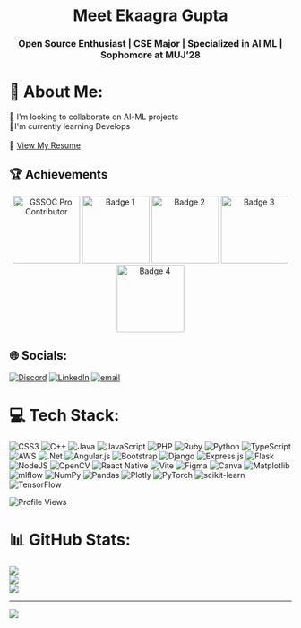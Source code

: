 <h1 align="center">Meet Ekaagra Gupta</h1>
<h3 align="center">Open Source Enthusiast | CSE Major | Specialized in AI ML | Sophomore at MUJ’28 </h3>


# 💫 About Me:
 👯 l'm looking to collaborate on AI-ML projects <br>🤝I'm currently learning Develops<br><br>📄 [View My Resume](resume_eg.pdf)

 
## 🏆 Achievements

<p align="center">

  <!-- GSSoC badge -->
  <img  src="https://camo.githubusercontent.com/69ea65063154c89628074f425ae8f2ba5d53f61eaff769f0f26b311fd1afaf13/68747470733a2f2f64726976652e676f6f676c652e636f6d2f75633f6578706f72743d766965772669643d312d423376613362616c48593775706f4e336e684e456e6a317846687a62637372" alt="GSSOC Pro Contributor" width="120"/>
    <img src="https://github.githubassets.com/assets/pull-shark-default-498c279a747d.png" alt="Badge 1" width="120"/>
      <img src="https://camo.githubusercontent.com/edbcf659286e6f3d192b959287f3cd29400d321c6ec9538d9059ade0010c6ea6/68747470733a2f2f64726976652e676f6f676c652e636f6d2f75633f6578706f72743d766965772669643d31544934585352465566414e5235766e7579596871466638655776486c6f655832" alt="Badge 2" width="120"/>
  <img src="https://camo.githubusercontent.com/f2fc12f7bdbd767fdefd77d8d11d10e6f6701fdb541d2e94f0b89ee5f4f07516/68747470733a2f2f64726976652e676f6f676c652e636f6d2f75633f6578706f72743d766965772669643d314d6c554d3252497164385130656b3637704d6e544e716c69716d4b4e4432526b" alt="Badge 3" width="120"/>
  <img src="https://camo.githubusercontent.com/a86d539ce73204634d952ba379d1bff7f6c8312fcb1ee78a0e2190c6755d5bc6/68747470733a2f2f64726976652e676f6f676c652e636f6d2f75633f6578706f72743d766965772669643d31783265594b346f71696845585a6f515f65576e41674d306a586368595a705934" alt="Badge 4" width="120"/>



</p>


## 🌐 Socials:
[![Discord](https://img.shields.io/badge/Discord-%237289DA.svg?logo=discord&logoColor=white)](https://discord.gg/ekaagragupta) [![LinkedIn](https://img.shields.io/badge/LinkedIn-%230077B5.svg?logo=linkedin&logoColor=white)](https://linkedin.com/in/ekaagragupta) [![email](https://img.shields.io/badge/Email-D14836?logo=gmail&logoColor=white)](mailto:ekaagrag2006@gmail.com) 

# 💻 Tech Stack:
![CSS3](https://img.shields.io/badge/css3-%231572B6.svg?style=for-the-badge&logo=css3&logoColor=white) ![C++](https://img.shields.io/badge/c++-%2300599C.svg?style=for-the-badge&logo=c%2B%2B&logoColor=white) ![Java](https://img.shields.io/badge/java-%23ED8B00.svg?style=for-the-badge&logo=openjdk&logoColor=white) ![JavaScript](https://img.shields.io/badge/javascript-%23323330.svg?style=for-the-badge&logo=javascript&logoColor=%23F7DF1E) ![PHP](https://img.shields.io/badge/php-%23777BB4.svg?style=for-the-badge&logo=php&logoColor=white) ![Ruby](https://img.shields.io/badge/ruby-%23CC342D.svg?style=for-the-badge&logo=ruby&logoColor=white) ![Python](https://img.shields.io/badge/python-3670A0?style=for-the-badge&logo=python&logoColor=ffdd54) ![TypeScript](https://img.shields.io/badge/typescript-%23007ACC.svg?style=for-the-badge&logo=typescript&logoColor=white) ![AWS](https://img.shields.io/badge/AWS-%23FF9900.svg?style=for-the-badge&logo=amazon-aws&logoColor=white) ![.Net](https://img.shields.io/badge/.NET-5C2D91?style=for-the-badge&logo=.net&logoColor=white) ![Angular.js](https://img.shields.io/badge/angular.js-%23E23237.svg?style=for-the-badge&logo=angularjs&logoColor=white) ![Bootstrap](https://img.shields.io/badge/bootstrap-%238511FA.svg?style=for-the-badge&logo=bootstrap&logoColor=white) ![Django](https://img.shields.io/badge/django-%23092E20.svg?style=for-the-badge&logo=django&logoColor=white) ![Express.js](https://img.shields.io/badge/express.js-%23404d59.svg?style=for-the-badge&logo=express&logoColor=%2361DAFB) ![Flask](https://img.shields.io/badge/flask-%23000.svg?style=for-the-badge&logo=flask&logoColor=white) ![NodeJS](https://img.shields.io/badge/node.js-6DA55F?style=for-the-badge&logo=node.js&logoColor=white) ![OpenCV](https://img.shields.io/badge/opencv-%23white.svg?style=for-the-badge&logo=opencv&logoColor=white) ![React Native](https://img.shields.io/badge/react_native-%2320232a.svg?style=for-the-badge&logo=react&logoColor=%2361DAFB) ![Vite](https://img.shields.io/badge/vite-%23646CFF.svg?style=for-the-badge&logo=vite&logoColor=white) ![Figma](https://img.shields.io/badge/figma-%23F24E1E.svg?style=for-the-badge&logo=figma&logoColor=white) ![Canva](https://img.shields.io/badge/Canva-%2300C4CC.svg?style=for-the-badge&logo=Canva&logoColor=white) ![Matplotlib](https://img.shields.io/badge/Matplotlib-%23ffffff.svg?style=for-the-badge&logo=Matplotlib&logoColor=black) ![mlflow](https://img.shields.io/badge/mlflow-%23d9ead3.svg?style=for-the-badge&logo=numpy&logoColor=blue) ![NumPy](https://img.shields.io/badge/numpy-%23013243.svg?style=for-the-badge&logo=numpy&logoColor=white) ![Pandas](https://img.shields.io/badge/pandas-%23150458.svg?style=for-the-badge&logo=pandas&logoColor=white) ![Plotly](https://img.shields.io/badge/Plotly-%233F4F75.svg?style=for-the-badge&logo=plotly&logoColor=white) ![PyTorch](https://img.shields.io/badge/PyTorch-%23EE4C2C.svg?style=for-the-badge&logo=PyTorch&logoColor=white) ![scikit-learn](https://img.shields.io/badge/scikit--learn-%23F7931E.svg?style=for-the-badge&logo=scikit-learn&logoColor=white) ![TensorFlow](https://img.shields.io/badge/TensorFlow-%23FF6F00.svg?style=for-the-badge&logo=TensorFlow&logoColor=white)

![Profile Views](https://visitor-badge.laobi.icu/badge?page_id=ekaagragupta)

# 📊 GitHub Stats:
![](https://github-readme-stats.vercel.app/api?username=ekaagragupta&theme=dark&hide_border=false&include_all_commits=true&count_private=true)<br/>
![](https://nirzak-streak-stats.vercel.app/?user=ekaagragupta&theme=dark&hide_border=false)<br/>
![](https://github-readme-stats.vercel.app/api/top-langs/?username=ekaagragupta&theme=dark&hide_border=false&include_all_commits=true&count_private=true&layout=compact)

---
[![](https://visitcount.itsvg.in/api?id=ekaagragupta&icon=0&color=0)](https://visitcount.itsvg.in)

<!-- Proudly created with GPRM ( https://gprm.itsvg.in ) -->
